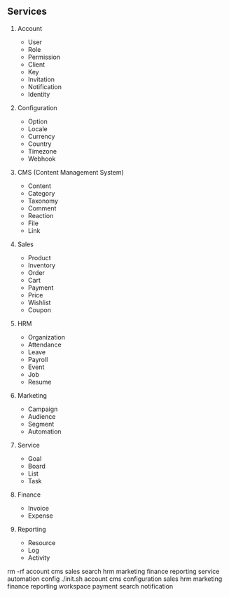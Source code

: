 ## Services
1. Account
   - User
   - Role
   - Permission
   - Client
   - Key
   - Invitation
   - Notification
   - Identity

2. Configuration
    - Option
    - Locale
    - Currency
    - Country
    - Timezone
    - Webhook

3. CMS (Content Management System)
    - Content
    - Category
    - Taxonomy
    - Comment
    - Reaction
    - File
    - Link

4. Sales
    - Product
    - Inventory
    - Order
    - Cart
    - Payment
    - Price
    - Wishlist
    - Coupon

5. HRM
    - Organization
    - Attendance
    - Leave
    - Payroll
    - Event
    - Job
    - Resume

6. Marketing
    - Campaign
    - Audience
    - Segment
    - Automation

7. Service
    - Goal
    - Board
    - List
    - Task

8. Finance
    - Invoice
    - Expense

9. Reporting
    - Resource
    - Log
    - Activity

rm -rf account cms sales search hrm marketing finance reporting service automation config
./init.sh account cms configuration sales hrm marketing finance reporting workspace payment search notification